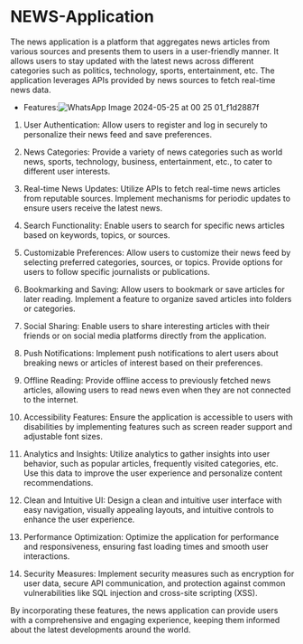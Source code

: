 # NEWS-Application

The news application is a platform that aggregates news articles from various sources and presents them to users in a user-friendly manner. It allows users to stay updated with the latest news across different categories such as politics, technology, sports, entertainment, etc. The application leverages APIs provided by news sources to fetch real-time news data.


- Features:![WhatsApp Image 2024-05-25 at 00 25 01_f1d2887f](https://github.com/Lalit48/NEWS-Application/assets/132306853/4be2e9e9-023a-42b4-9ad5-e595d1e73cc3)



1. User Authentication: Allow users to register and log in securely to personalize their news feed and save preferences.

2. News Categories: Provide a variety of news categories such as world news, sports, technology, business, entertainment, etc., to cater to different user interests.

3. Real-time News Updates: Utilize APIs to fetch real-time news articles from reputable sources. Implement mechanisms for periodic updates to ensure users receive the latest news.

4. Search Functionality: Enable users to search for specific news articles based on keywords, topics, or sources.

5. Customizable Preferences: Allow users to customize their news feed by selecting preferred categories, sources, or topics. Provide options for users to follow specific journalists or publications.

6. Bookmarking and Saving: Allow users to bookmark or save articles for later reading. Implement a feature to organize saved articles into folders or categories.

7. Social Sharing: Enable users to share interesting articles with their friends or on social media platforms directly from the application.

8. Push Notifications: Implement push notifications to alert users about breaking news or articles of interest based on their preferences.

9. Offline Reading: Provide offline access to previously fetched news articles, allowing users to read news even when they are not connected to the internet.

10. Accessibility Features: Ensure the application is accessible to users with disabilities by implementing features such as screen reader support and adjustable font sizes.

11. Analytics and Insights: Utilize analytics to gather insights into user behavior, such as popular articles, frequently visited categories, etc. Use this data to improve the user experience and personalize content recommendations.

12. Clean and Intuitive UI: Design a clean and intuitive user interface with easy navigation, visually appealing layouts, and intuitive controls to enhance the user experience.

13. Performance Optimization: Optimize the application for performance and responsiveness, ensuring fast loading times and smooth user interactions.

14. Security Measures: Implement security measures such as encryption for user data, secure API communication, and protection against common vulnerabilities like SQL injection and cross-site scripting (XSS).

By incorporating these features, the news application can provide users with a comprehensive and engaging experience, keeping them informed about the latest developments around the world.
